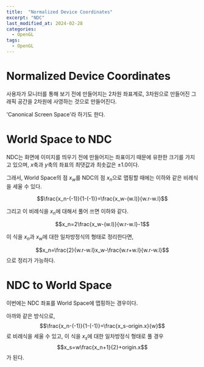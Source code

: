 ```yaml
---
title:  "Normalized Device Coordinates"
excerpt: "NDC"
last_modified_at: 2024-02-28
categories:
  - OpenGL
tags:
  - OpenGL
---
```

# Normalized Device Coordinates
사용자가 모니터를 통해 보기 전에 만들어지는 2차원 좌표계로, 3차원으로 만들어진 그래픽 공간을 2차원에 사영하는 것으로 만들어진다.

'Canonical Screen Space'라 하기도 한다.
# World Space to NDC
NDC는 화면에 이미지를 띄우기 전에 만들어지는 좌표이기 때문에 유한한 크기를 가지고 있으며, $x$축과 $y$축의 좌표의 최댓값과 최솟값은 $\pm1.0$이다. 

그래서, World Space의 점 $x_w$를 NDC의 점 $x_n$으로 맵핑할 때에는 이하와 같은 비례식을 세울 수 있다.

$$\frac{x_n-(-1)}{1-(-1)}=\frac{x_w-(w.l)}{w.r-w.l}$$

그리고 이 비례식을 $x_n$에 대해서 풀어 쓰면 이하와 같다.

$$x_n=2\frac{x_w-(w.l)}{w.r-w.l}-1$$

이 식을 $x_n$과 $x_w$에 대한 일차방정식의 형태로 정리한다면, 

$$x_n=\frac{2}{w.r-w.l}x_w-\frac{w.r+w.l}{w.r-w.l}$$
으로 정리가 가능하다.
# NDC to World Space
이번에는 NDC 좌표를 World Space에 맵핑하는 경우이다.

아까와 같은 방식으로, 
$$\frac{x_n-(-1)}{1-(-1)}=\frac{x_s-origin.x}{w}$$
로 비례식을 세울 수 있고, 이 식을 $x_s$에 대한 일차방정식 형태로 풀 경우
$$x_s=w\frac{x_n+1}{2}+origin.x$$
가 된다.
